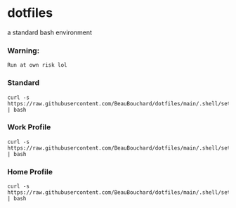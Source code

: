 # dotfiles

a standard bash environment

### Warning: 

    Run at own risk lol 


### Standard

```
curl -s https://raw.githubusercontent.com/BeauBouchard/dotfiles/main/.shell/setup/install/bash.sh | bash
```


### Work Profile

```
curl -s https://raw.githubusercontent.com/BeauBouchard/dotfiles/main/.shell/setup/install/bash_work.sh | bash
```


### Home Profile

```
curl -s https://raw.githubusercontent.com/BeauBouchard/dotfiles/main/.shell/setup/install/bash_home.sh | bash
```
